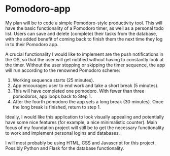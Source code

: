 # Pomodoro-app

My plan will be to code a simple Pomodoro-style productivity tool. This will have the basic functionality of a Pomodoro timer, as well as a personal todo list. Users can save and delete (complete) their tasks from the database, with the added benefit of coming back to finish them the next time they log in to their Pomodoro app.

A crucial functionality I would like to implement are the push notifications in the OS, so that the user will get notified without having to constantly look at the timer. Without the user stopping or skipping the timer sequence, the app will run according to the renowned Pomodoro scheme:

1. Working sequence starts (25 minutes).
2. App encourages user to end work and take a short break (5 minutes).
3. This will have completed one pomodoro. With fewer than three pomodoros, app loops back to Step 1.
4. After the fourth pomodoro the app sets a long break (30 minutes). Once the long break is finished, return to step 1.

Ideally, I would like this application to look visually appealing and potentially have some nice features (for example, a nice minimalistic counter). Main focus of my foundation project will still be to get the necessary functionality to work and implement personal logins and databases.

I will most probably be using HTML, CSS and Javascript for this project. Possibly Python and Flask for the database functionality.